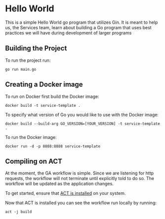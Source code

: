 # Hello World

This is a simple Hello World go program that utilizes Gin. It is meant to help us, the Services team, learn about building a Go program that uses best practices we 
will have during development of larger programs

## Building the Project

To run the project run: 

`go run main.go`

## Creating a Docker image 

To run on Docker first build the Docker image: 

`docker build -t service-template .`

To specify what version of Go you would like to use with the Docker image:

`docker build --build-arg GO_VERSION=[YOUR_VERSION] -t service-template .`

To run the Docker image: 

`docker run -d -p 8888:8888 service-template`

## Compiling on ACT 

At the moment, the GA workflow is simple. Since we are listening for http requests, the workflow will not terminate until explicitly told to do so. The workflow will 
be updated as the application changes.

To get started, ensure that [ACT is installed](https://nektosact.com/installation/index.html) on your system.

Now that ACT is installed you can see the workflow run locally by running: 

`act -j build` 
